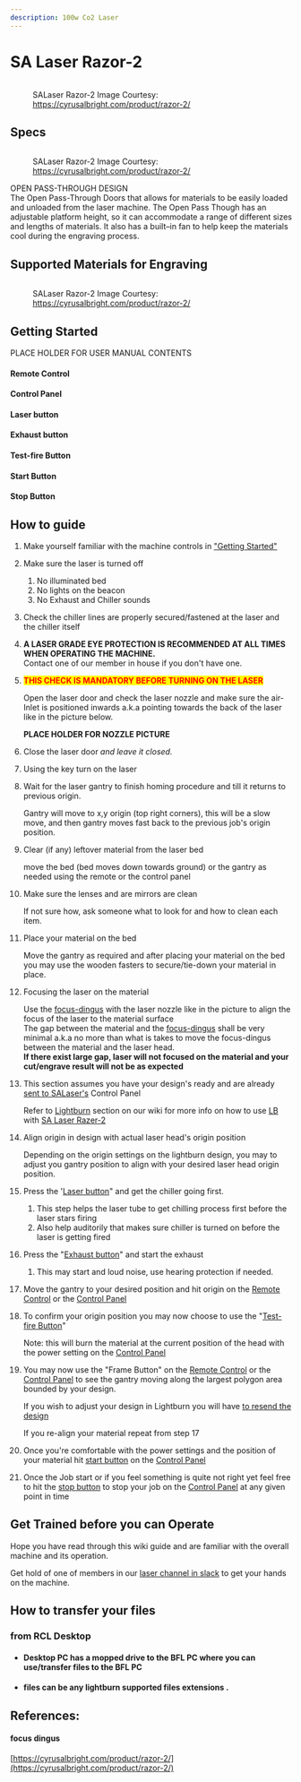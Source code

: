 ```yaml
---
description: 100w Co2 Laser
---
```


# SA Laser Razor-2

<figure><img src="../.gitbook/assets/image (126).png" alt=""><figcaption><p>SALaser Razor-2 Image Courtesy: <a href="https://cyrusalbright.com/product/razor-2/">https://cyrusalbright.com/product/razor-2/</a></p></figcaption></figure>

## Specs

<figure><img src="../.gitbook/assets/image (127).png" alt=""><figcaption><p>SALaser Razor-2 Image Courtesy: <a href="https://cyrusalbright.com/product/razor-2/">https://cyrusalbright.com/product/razor-2/</a></p></figcaption></figure>

OPEN PASS-THROUGH DESIGN\
The Open Pass-Through Doors that allows for materials to be easily loaded and unloaded from the laser machine. The Open Pass Though has an adjustable platform height, so it can accommodate a range of different sizes and lengths of materials. It also has a built–in fan to help keep the materials cool during the engraving process.

## Supported Materials for Engraving

<figure><img src="../.gitbook/assets/image (128).png" alt=""><figcaption><p>SALaser Razor-2 Image Courtesy: <a href="https://cyrusalbright.com/product/razor-2/">https://cyrusalbright.com/product/razor-2/</a></p></figcaption></figure>

## Getting Started

PLACE HOLDER FOR USER MANUAL CONTENTS

#### Remote Control

#### Control Panel

#### Laser button

#### Exhaust button

#### Test-fire Button

#### Start Button

#### Stop Button

## How to guide

1. Make yourself familiar with the machine controls in ["Getting Started"](sa-laser-razor-2.md#getting-started)
2. Make sure the laser is turned off
   1. No illuminated bed
   2. No lights on the beacon
   3. No Exhaust and Chiller sounds
3. Check the chiller lines are properly secured/fastened at the laser and the chiller itself
4. **A LASER GRADE EYE PROTECTION IS RECOMMENDED AT ALL TIMES WHEN OPERATING THE MACHINE.**\
   Contact one of our member in house if you don't have one.
5.  <mark style="color:red;">**THIS CHECK IS MANDATORY BEFORE TURNING ON THE LASER**</mark>

    Open the laser door and check the laser nozzle and make sure the air-Inlet is positioned inwards a.k.a pointing towards the back of the laser like in the picture below.&#x20;

    **PLACE HOLDER FOR NOZZLE PICTURE**
6. Close the laser door _and leave it closed._
7. Using the key turn on the laser
8.  Wait for the laser gantry to finish homing procedure and till it returns to previous origin.

    Gantry will move to x,y origin (top right corners), this will be a slow move, and then gantry moves fast back to the previous job's origin position.
9.  Clear (if any) leftover material from the laser bed

    move the bed (bed moves down towards ground) or the gantry as needed using the remote or the control panel
10. Make sure the lenses and are mirrors are clean

    If not sure how, ask someone what to look for and how to clean each item.
11. Place your material on the bed

    Move the gantry as required and after placing your material on the bed you may use the wooden fasters to secure/tie-down your material in place.
12. Focusing the laser on the material

    Use the [focus-dingus](sa-laser-razor-2.md#focus-dingus) with the laser nozzle like in the picture to align the focus of the laser to the material surface\
    The gap between the material and the [focus-dingus](sa-laser-razor-2.md#focus-dingus) shall be very minimal a.k.a no more than what is takes to move the focus-dingus between the material and the laser head.\
    **If there exist large gap,  laser will not focused on the material and your cut/engrave result will not be as expected**
13. This section assumes you have your design's ready and are already [sent to SALaser's](lightburn.md#sending-files-to-the-machine) Control Panel

    Refer to [Lightburn](lightburn.md) section on our wiki for more info on how to use [LB](lightburn.md) with [SA Laser Razer-2](sa-laser-razor-2.md)
14. Align origin in design with actual laser head's origin position

    Depending on the origin settings on the lightburn design, you may to adjust you gantry position to align with your desired laser head origin position.
15. Press the '[Laser button](sa-laser-razor-2.md#laser-button)" and get the chiller going first.
    1. This step helps the laser tube to get chilling process first before the laser stars firing
    2. Also help auditorily that makes sure chiller is turned on before the laser is getting fired
16. Press the "[Exhaust button](sa-laser-razor-2.md#exhaust-button)" and start the exhaust
    1. This may start and loud noise, use hearing protection if needed.
17. Move the gantry to your desired position and hit origin on the [Remote Control](sa-laser-razor-2.md#remote-control) or the [Control Panel](sa-laser-razor-2.md#control-panel)
18. To confirm your origin position you may now choose to use the "[Test-fire Button](sa-laser-razor-2.md#test-fire-button)"

    Note: this will burn the material at the current position of the head with the power setting on the [Control Panel](sa-laser-razor-2.md#control-panel)
19. You may now use the "Frame Button" on the [Remote Control](sa-laser-razor-2.md#remote-control) or the [Control Panel](sa-laser-razor-2.md#control-panel) to see the gantry moving along the largest polygon area bounded by your design.

    If you wish to adjust your design in Lightburn you will have [to resend the design](lightburn.md#sending-files-to-the-machine)

    If you re-align your material repeat from step 17
20. Once you're comfortable with the power settings and the position of your material hit [start button](sa-laser-razor-2.md#start-button) on the [Control Panel](sa-laser-razor-2.md#control-panel)
21. Once the Job start or if you feel something is quite not right yet feel free to hit the [stop button](sa-laser-razor-2.md#stop-button) to stop your job on the [Control Panel](sa-laser-razor-2.md#control-panel) at any given point in time



## Get Trained before you can Operate

Hope you have read through this wiki guide and are familiar with the overall machine and its operation.

Get hold of one of members in our [laser channel in slack](https://app.slack.com/client/T046HEHJB/CRU0MGM1P) to get your hands on the machine.



## How to transfer your files

### from RCL Desktop

* #### Desktop PC has a mopped drive to the BFL PC where you can use/transfer files to the BFL PC
* #### files can be any lightburn supported files extensions .

####

## References:&#x20;

#### focus dingus

[https://cyrusalbright.com/product/razor-2/](https://cyrusalbright.com/product/razor-2/)
